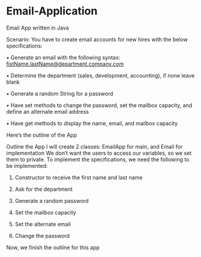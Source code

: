 # Email-Application
Email App written in Java


Scenario: You have to create email accounts for new hires with the below specifications:

•	Generate an email with the following syntax: fistName.lastName@department.company.com

•	Determine the department (sales, development, accounting), if none leave blank

•	Generate a random String for a password

•	Have set methods to change the password, set the mailbox capacity, and define an alternate email address

•	Have get methods to display the name, email, and mailbox capacity

Here’s the outline of the App

Outline the App
I will create 2 classes: EmailApp for main, and Email for implementation
We don’t want the users to access our variables, so we set them to private. 
To implement the specifications, we need the following to be implemented:
 
1. Constructor to receive the first name and last name
	
2. Ask for the department
	
3. Generate a random password
	
4. Set the mailbox capacity
	
5. Set the alternate email
	
6. Change the password

Now, we finish the outline for this app

